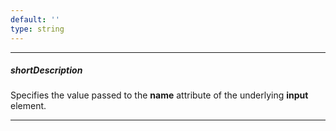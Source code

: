 ```yaml
---
default: ''
type: string
---
```

---
##### shortDescription
Specifies the value passed to the **name** attribute of the underlying **input** element.

---
